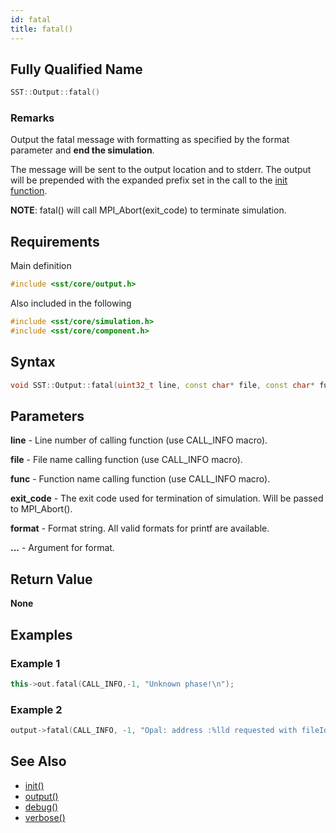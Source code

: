 ```yaml
---
id: fatal
title: fatal()
---
```

## Fully Qualified Name
```cpp
SST::Output::fatal()
```

### Remarks
Output the fatal message with formatting as specified by the format parameter and **end the simulation**.

The message will be sent to the output location and to stderr. The output will be prepended with the expanded prefix set in the call to the [init function](cpp/output/init.md). 

**NOTE**: fatal() will call MPI_Abort(exit_code) to terminate simulation.

## Requirements

Main definition
```cpp
#include <sst/core/output.h>
```

Also included in the following
```cpp
#include <sst/core/simulation.h>
#include <sst/core/component.h>
```

## Syntax

```cpp
void SST::Output::fatal(uint32_t line, const char* file, const char* func, uint32_t exit_code, const char* format, ... )
```

## Parameters

**line** - Line number of calling function (use CALL_INFO macro).

**file** - File name calling function (use CALL_INFO macro).

**func** - Function name calling function (use CALL_INFO macro).

**exit_code** - The exit code used for termination of simulation. Will be passed to MPI_Abort().

**format** - Format string. All valid formats for printf are available.

**...** - Argument for format.

## Return Value

**None**

## Examples

### Example 1
```cpp
this->out.fatal(CALL_INFO,-1, "Unknown phase!\n");
```

### Example 2
```cpp
output->fatal(CALL_INFO, -1, "Opal: address :%lld requested with fileId:%d has no space left\n", vAddress, fileID);
```

## See Also

- [init()](cpp/output/init.md)
- [output()](cpp/output/output.md)
- [debug()](cpp/output/debug.md)
- [verbose()](cpp/output/verbose.md)